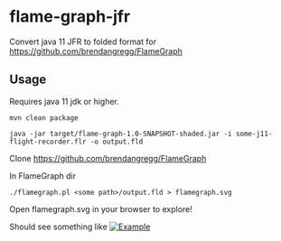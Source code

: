 # flame-graph-jfr

Convert java 11 JFR to folded format for https://github.com/brendangregg/FlameGraph

## Usage

Requires java 11 jdk or higher.

`mvn clean package`

`java -jar target/flame-graph-1.0-SNAPSHOT-shaded.jar -i some-j11-flight-recorder.flr -o output.fld`

Clone https://github.com/brendangregg/FlameGraph

In FlameGraph dir

`./flamegraph.pl <some path>/output.fld > flamegraph.svg`

Open flamegraph.svg in your browser to explore!

Should see something like
[![Example](http://www.brendangregg.com/FlameGraphs/cpu-bash-flamegraph.svg)](http://www.brendangregg.com/FlameGraphs/cpu-bash-flamegraph.svg)
